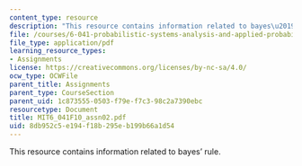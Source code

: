 ```yaml
---
content_type: resource
description: "This resource contains information related to bayes\u2019 rule."
file: /courses/6-041-probabilistic-systems-analysis-and-applied-probability-fall-2010/8db952c5e194f18b295eb199b66a1d54_MIT6_041F10_assn02.pdf
file_type: application/pdf
learning_resource_types:
- Assignments
license: https://creativecommons.org/licenses/by-nc-sa/4.0/
ocw_type: OCWFile
parent_title: Assignments
parent_type: CourseSection
parent_uid: 1c873555-0503-f79e-f7c3-98c2a7390ebc
resourcetype: Document
title: MIT6_041F10_assn02.pdf
uid: 8db952c5-e194-f18b-295e-b199b66a1d54
---
```

This resource contains information related to bayes’ rule.